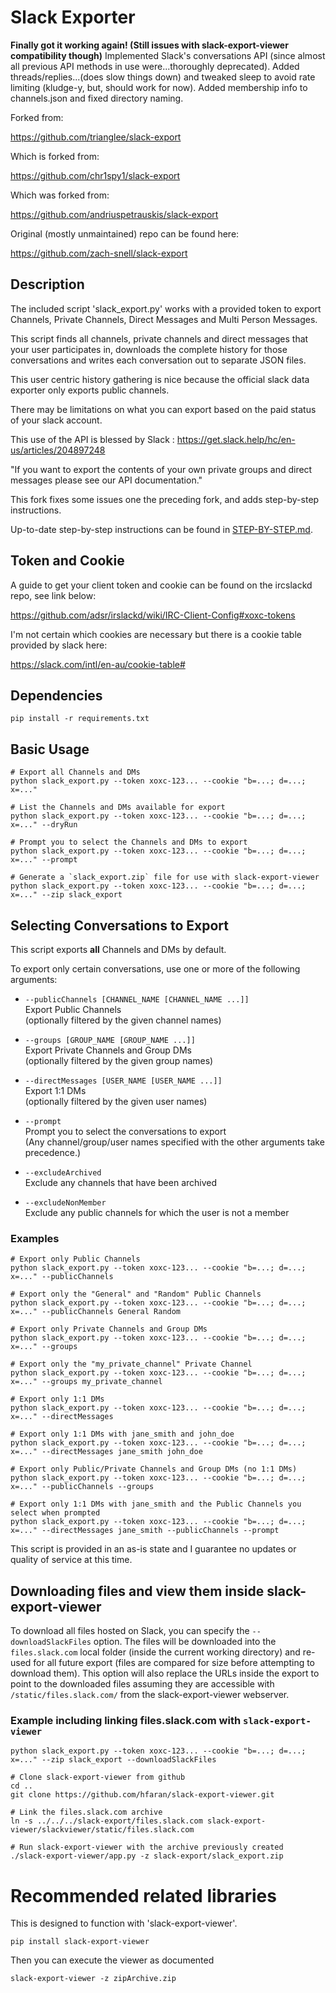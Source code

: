 # Slack Exporter
**Finally got it working again! (Still issues with slack-export-viewer compatibility though)**
Implemented Slack's conversations API (since almost all previous API methods in use were...thoroughly deprecated).
Added threads/replies...(does slow things down) and tweaked sleep to avoid rate limiting (kludge-y, but, should work for now). Added membership info to channels.json and fixed directory naming. 

Forked from:

https://github.com/trianglee/slack-export 

Which is forked from:

https://github.com/chr1spy1/slack-export

Which was forked from:

https://github.com/andriuspetrauskis/slack-export

Original (mostly unmaintained) repo can be found here:

https://github.com/zach-snell/slack-export



## Description

The included script 'slack_export.py' works with a provided token to export Channels, Private Channels, Direct Messages and Multi Person Messages.

This script finds all channels, private channels and direct messages that your user participates in, downloads the complete history for those conversations and writes each conversation out to separate JSON files.

This user centric history gathering is nice because the official slack data exporter only exports public channels.

There may be limitations on what you can export based on the paid status of your slack account.

This use of the API is blessed by Slack : https://get.slack.help/hc/en-us/articles/204897248

"If you want to export the contents of your own private groups and direct messages
please see our API documentation."

This fork fixes some issues one the preceding fork, and adds step-by-step instructions.

Up-to-date step-by-step instructions can be found in [STEP-BY-STEP.md](STEP-BY-STEP.md).

## Token and Cookie

A guide to get your client token and cookie can be found on the ircslackd repo, see link below:

https://github.com/adsr/irslackd/wiki/IRC-Client-Config#xoxc-tokens

I'm not certain which cookies are necessary but there is a cookie table provided by slack here:

https://slack.com/intl/en-au/cookie-table#

## Dependencies

```
pip install -r requirements.txt
```

## Basic Usage
```
# Export all Channels and DMs
python slack_export.py --token xoxc-123... --cookie "b=...; d=...; x=..."

# List the Channels and DMs available for export
python slack_export.py --token xoxc-123... --cookie "b=...; d=...; x=..." --dryRun

# Prompt you to select the Channels and DMs to export
python slack_export.py --token xoxc-123... --cookie "b=...; d=...; x=..." --prompt

# Generate a `slack_export.zip` file for use with slack-export-viewer
python slack_export.py --token xoxc-123... --cookie "b=...; d=...; x=..." --zip slack_export
```

## Selecting Conversations to Export

This script exports **all** Channels and DMs by default.

To export only certain conversations, use one or more of the following arguments:

* `--publicChannels [CHANNEL_NAME [CHANNEL_NAME ...]]`\
Export Public Channels\
(optionally filtered by the given channel names)

* `--groups [GROUP_NAME [GROUP_NAME ...]]`\
Export Private Channels and Group DMs\
(optionally filtered by the given group names)

* `--directMessages [USER_NAME [USER_NAME ...]]`\
Export 1:1 DMs\
(optionally filtered by the given user names)

* `--prompt`\
Prompt you to select the conversations to export\
(Any channel/group/user names specified with the other arguments take precedence.)

* `--excludeArchived`\
Exclude any channels that have been archived

* `--excludeNonMember`\
Exclude any public channels for which the user is not a member

### Examples
```
# Export only Public Channels
python slack_export.py --token xoxc-123... --cookie "b=...; d=...; x=..." --publicChannels

# Export only the "General" and "Random" Public Channels
python slack_export.py --token xoxc-123... --cookie "b=...; d=...; x=..." --publicChannels General Random

# Export only Private Channels and Group DMs
python slack_export.py --token xoxc-123... --cookie "b=...; d=...; x=..." --groups

# Export only the "my_private_channel" Private Channel
python slack_export.py --token xoxc-123... --cookie "b=...; d=...; x=..." --groups my_private_channel

# Export only 1:1 DMs
python slack_export.py --token xoxc-123... --cookie "b=...; d=...; x=..." --directMessages

# Export only 1:1 DMs with jane_smith and john_doe
python slack_export.py --token xoxc-123... --cookie "b=...; d=...; x=..." --directMessages jane_smith john_doe

# Export only Public/Private Channels and Group DMs (no 1:1 DMs)
python slack_export.py --token xoxc-123... --cookie "b=...; d=...; x=..." --publicChannels --groups

# Export only 1:1 DMs with jane_smith and the Public Channels you select when prompted
python slack_export.py --token xoxc-123... --cookie "b=...; d=...; x=..." --directMessages jane_smith --publicChannels --prompt
```
This script is provided in an as-is state and I guarantee no updates or quality of service at this time.

## Downloading files and view them inside slack-export-viewer

To download all files hosted on Slack, you can specify the `--downloadSlackFiles` option. The files will be
downloaded into the `files.slack.com` local folder (inside the current working directory) and re-used for
all future export (files are compared for size before attempting to download them). This option will also
replace the URLs inside the export to point to the downloaded files assuming they are accessible with
`/static/files.slack.com/` from the slack-export-viewer webserver.

### Example including linking files.slack.com with `slack-export-viewer`
```
python slack_export.py --token xoxc-123... --cookie "b=...; d=...; x=..." --zip slack_export --downloadSlackFiles

# Clone slack-export-viewer from github
cd ..
git clone https://github.com/hfaran/slack-export-viewer.git

# Link the files.slack.com archive
ln -s ../../../slack-export/files.slack.com slack-export-viewer/slackviewer/static/files.slack.com

# Run slack-export-viewer with the archive previously created
./slack-export-viewer/app.py -z slack-export/slack_export.zip
```

# Recommended related libraries

This is designed to function with 'slack-export-viewer'.
  ```
  pip install slack-export-viewer
  ```

Then you can execute the viewer as documented
```
slack-export-viewer -z zipArchive.zip
```


